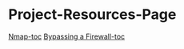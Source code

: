 # Project-Resources-Page



<medium><a href='https://nmap.org/'>Nmap-toc</a></medium>
  </small><a href='https://nmap.org/book/firewall-subversion.html'>Bypassing a Firewall-toc</a></small>

